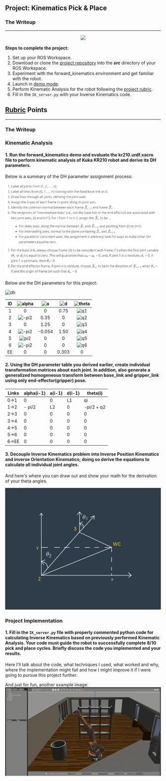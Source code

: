 ## Project: Kinematics Pick & Place
### The Writeup
---

<div align=center>
	<img src="misc_images/req-challenge.gif">
</div>

**Steps to complete the project:**  


1. Set up your ROS Workspace.
2. Download or clone the [project repository](https://github.com/udacity/RoboND-Kinematics-Project) into the ***src*** directory of your ROS Workspace.  
3. Experiment with the forward_kinematics environment and get familiar with the robot.
4. Launch in [demo mode](https://classroom.udacity.com/nanodegrees/nd209/parts/7b2fd2d7-e181-401e-977a-6158c77bf816/modules/8855de3f-2897-46c3-a805-628b5ecf045b/lessons/91d017b1-4493-4522-ad52-04a74a01094c/concepts/ae64bb91-e8c4-44c9-adbe-798e8f688193).
5. Perform Kinematic Analysis for the robot following the [project rubric](https://review.udacity.com/#!/rubrics/972/view).
6. Fill in the `IK_server.py` with your Inverse Kinematics code. 


[//]: # (Image References)

[image1]: ./misc_images/misc1.png
[image2]: ./misc_images/misc3.png
[image3]: ./misc_images/misc2.png

## [Rubric](https://review.udacity.com/#!/rubrics/972/view) Points

---
### The Writeup

### Kinematic Analysis
#### 1. Run the forward_kinematics demo and evaluate the kr210.urdf.xacro file to perform kinematic analysis of Kuka KR210 robot and derive its DH parameters.

Below is a summary of the DH parameter assignment process:

<div align=center>
	<img src="misc_images/DH_assignment.png">
</div>



Below are the DH parameters for this project:

[//]: # (Image References)
[start]: ./readme_images/start.jpg
[dh]: ./readme_images/dh.png
[alpha]: ./readme_images/alpha.png
[alpha_i-1]: ./readme_images/alpha_i-1.png
[a]: ./readme_images/a_i-1.png
[d]: ./readme_images/d_i.png
[theta]: ./readme_images/theta_i.png
[pi2]: ./readme_images/pi2.png
[-pi2]: ./readme_images/-pi2.png
[theta1]: ./readme_images/theta_1.png
[theta2]: ./readme_images/theta_2.png
[theta2-90]: ./readme_images/theta_2-90.png
[theta3]: ./readme_images/theta_3.png
[theta4]: ./readme_images/theta_4.png
[theta5]: ./readme_images/theta_5.png
[theta6]: ./readme_images/theta_6.png
[transform-single]: ./readme_images/transform-single.png
[transform-simple]: ./readme_images/transform-simple.png
[transform-composition1]: ./readme_images/transform-composition1.png
[transform-composition2]: ./readme_images/transform-composition2.png
[A_r_P_A_0]: ./readme_images/A_r_P_A_0.png
[A]: ./readme_images/A.png
[P]: ./readme_images/P.png
[A_0]: ./readme_images/A_0.png
[R_small]: ./readme_images/r.png
[r_11]: ./readme_images/r_11.png
[A_B_R]: ./readme_images/A_B_R.png
[rotation-single]: ./readme_images/rotation-single.png
[transform-comb]: ./readme_images/transform-comb.png
[diag-clean]: ./readme_images/diag-clean.png
[diag-detailed]: ./readme_images/diag-detailed.png
[O_0]: ./readme_images/O_0.png
[O_1]: ./readme_images/O_1.png
[O_2]: ./readme_images/O_2.png
[O_2_1]: ./readme_images/O_2_1.png
[O_EE]: ./readme_images/O_EE.png
[Z_1]: ./readme_images/Z_1.png
[theta_2-calc]: ./readme_images/theta_2-calc.png
[theta_2-zoom]: ./readme_images/theta_2-zoom.png
[delta]: ./readme_images/delta.png
[delta-calc]: ./readme_images/delta-calc.png
[WC]: ./readme_images/WC.png
[WC^1]: ./readme_images/WC^1.png
[theta_3-zoom]: ./readme_images/theta_3-zoom.png
[theta_3-calc]: ./readme_images/theta_3-calc.png
[epsilon]: ./readme_images/epsilon.png
[epsilon-calc]: ./readme_images/epsilon-calc.png
[T]: ./readme_images/T.png
[R]: ./readme_images/R.png
[R-calc]: ./readme_images/R-calc.png
[R_0_6]: ./readme_images/R_0_6.png
[R_3_6]: ./readme_images/R_3_6.png
[R_rpy-calc]: ./readme_images/R_rpy-calc.png
[R_3_6-calc-LHS-1]: ./readme_images/R_3_6-calc-LHS-1.png
[R_3_6-calc-LHS-2]: ./readme_images/R_3_6-calc-LHS-2.png
[y]: ./readme_images/y.png
[P_small]: ./readme_images/p.png

![dh][dh]

|ID   |![alpha][alpha_i-1] |![a][a] |![d][d] |![theta][theta]    |
|:---:|:------------------:|:------:|:------:|:-----------------:| 
|    1|                  0 |      0 |   0.75 |     ![q1][theta1] |
|    2|      ![-pi2][-pi2] |   0.35 |      0 |  ![q2][theta2-90] |
|    3|                  0 |   1.25 |      0 |     ![q3][theta3] |
|    4|      ![-pi2][-pi2] | -0.054 |   1.50 |     ![q4][theta4] |
|    5|        ![pi2][pi2] |      0 |      0 |     ![q5][theta5] |
|    6|      ![-pi2][-pi2] |      0 |      0 |     ![q6][theta6] |
|   EE|                  0 |      0 |  0.303 |                 0 |


#### 2. Using the DH parameter table you derived earlier, create individual transformation matrices about each joint. In addition, also generate a generalized homogeneous transform between base_link and gripper_link using only end-effector(gripper) pose.

Links | alpha(i-1) | a(i-1) | d(i-1) | theta(i)
--- | --- | --- | --- | ---
0->1 | 0 | 0 | L1 | qi
1->2 | - pi/2 | L2 | 0 | -pi/2 + q2
2->3 | 0 | 0 | 0 | 0
3->4 |  0 | 0 | 0 | 0
4->5 | 0 | 0 | 0 | 0
5->6 | 0 | 0 | 0 | 0
6->EE | 0 | 0 | 0 | 0


#### 3. Decouple Inverse Kinematics problem into Inverse Position Kinematics and inverse Orientation Kinematics; doing so derive the equations to calculate all individual joint angles.

And here's where you can draw out and show your math for the derivation of your theta angles. 

![alt text][image2]

### Project Implementation

#### 1. Fill in the `IK_server.py` file with properly commented python code for calculating Inverse Kinematics based on previously performed Kinematic Analysis. Your code must guide the robot to successfully complete 8/10 pick and place cycles. Briefly discuss the code you implemented and your results. 


Here I'll talk about the code, what techniques I used, what worked and why, where the implementation might fail and how I might improve it if I were going to pursue this project further.  


And just for fun, another example image:
![alt text][image3]


